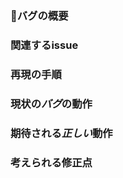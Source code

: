 ### 🐛バグの概要

### 関連するissue
<!-- e.g. #1, #2 -->

### 再現の手順

### 現状の*バグ*の動作

### 期待される*正しい*動作

### 考えられる修正点
